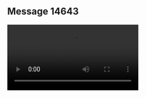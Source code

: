 ## Message 14643



![Video](https://data.iron-swords.co.il/2024/December/27/14643/14643_media.mp4)
